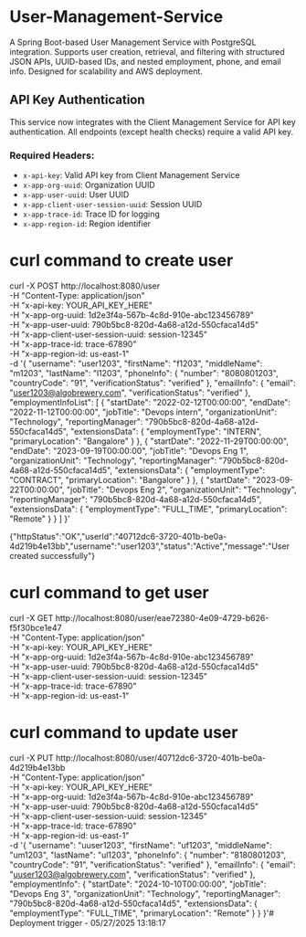 # User-Management-Service

A Spring Boot-based User Management Service with PostgreSQL integration. Supports user creation, retrieval, and
filtering with structured JSON APIs, UUID-based IDs, and nested employment, phone, and email info. Designed for
scalability and AWS deployment.

## API Key Authentication

This service now integrates with the Client Management Service for API key authentication. All endpoints (except health checks) require a valid API key.

### Required Headers:
- `x-api-key`: Valid API key from Client Management Service
- `x-app-org-uuid`: Organization UUID
- `x-app-user-uuid`: User UUID
- `x-app-client-user-session-uuid`: Session UUID
- `x-app-trace-id`: Trace ID for logging
- `x-app-region-id`: Region identifier

# curl command to create user

curl -X POST http://localhost:8080/user \
-H "Content-Type: application/json" \
-H "x-api-key: YOUR_API_KEY_HERE" \
-H "x-app-org-uuid: 1d2e3f4a-567b-4c8d-910e-abc123456789" \
-H "x-app-user-uuid: 790b5bc8-820d-4a68-a12d-550cfaca14d5" \
-H "x-app-client-user-session-uuid: session-12345" \
-H "x-app-trace-id: trace-67890" \
-H "x-app-region-id: us-east-1" \
-d '{
"username": "user1203",
"firstName": "f1203",
"middleName": "m1203",
"lastName": "l1203",
"phoneInfo": {
"number": "8080801203",
"countryCode": "91",
"verificationStatus": "verified"
},
"emailInfo": {
"email": "user1203@algobrewery.com",
"verificationStatus": "verified"
},
"employmentInfoList": [
{
"startDate": "2022-02-12T00:00:00",
"endDate": "2022-11-12T00:00:00",
"jobTitle": "Devops intern",
"organizationUnit": "Technology",
"reportingManager": "790b5bc8-820d-4a68-a12d-550cfaca14d5",
"extensionsData": {
"employmentType": "INTERN",
"primaryLocation": "Bangalore"
}
},
{
"startDate": "2022-11-29T00:00:00",
"endDate": "2023-09-19T00:00:00",
"jobTitle": "Devops Eng 1",
"organizationUnit": "Technology",
"reportingManager": "790b5bc8-820d-4a68-a12d-550cfaca14d5",
"extensionsData": {
"employmentType": "CONTRACT",
"primaryLocation": "Bangalore"
}
},
{
"startDate": "2023-09-22T00:00:00",
"jobTitle": "Devops Eng 2",
"organizationUnit": "Technology",
"reportingManager": "790b5bc8-820d-4a68-a12d-550cfaca14d5",
"extensionsData": {
"employmentType": "FULL_TIME",
"primaryLocation": "Remote"
}
}
]
}'

{"httpStatus":"OK","userId":"40712dc6-3720-401b-be0a-4d219b4e13bb","username":"user1203","status":"Active","message":"User created successfully"}


# curl command to get user

curl -X GET http://localhost:8080/user/eae72380-4e09-4729-b626-f5f30bce1e47 \
-H "Content-Type: application/json" \
-H "x-api-key: YOUR_API_KEY_HERE" \
-H "x-app-org-uuid: 1d2e3f4a-567b-4c8d-910e-abc123456789" \
-H "x-app-user-uuid: 790b5bc8-820d-4a68-a12d-550cfaca14d5" \
-H "x-app-client-user-session-uuid: session-12345" \
-H "x-app-trace-id: trace-67890" \
-H "x-app-region-id: us-east-1"

# curl command to update user

curl -X PUT http://localhost:8080/user/40712dc6-3720-401b-be0a-4d219b4e13bb \
-H "Content-Type: application/json" \
-H "x-api-key: YOUR_API_KEY_HERE" \
-H "x-app-org-uuid: 1d2e3f4a-567b-4c8d-910e-abc123456789" \
-H "x-app-user-uuid: 790b5bc8-820d-4a68-a12d-550cfaca14d5" \
-H "x-app-client-user-session-uuid: session-12345" \
-H "x-app-trace-id: trace-67890" \
-H "x-app-region-id: us-east-1" \
-d '{
"username": "uuser1203",
"firstName": "uf1203",
"middleName": "um1203",
"lastName": "ul1203",
"phoneInfo": {
"number": "8180801203",
"countryCode": "91",
"verificationStatus": "verified"
},
"emailInfo": {
"email": "uuser1203@algobrewery.com",
"verificationStatus": "verified"
},
"employmentInfo": {
"startDate": "2024-10-10T00:00:00",
"jobTitle": "Devops Eng 3",
"organizationUnit": "Technology",
"reportingManager": "790b5bc8-820d-4a68-a12d-550cfaca14d5",
"extensionsData": {
"employmentType": "FULL_TIME",
"primaryLocation": "Remote"
}
}
}'#   D e p l o y m e n t   t r i g g e r   -   0 5 / 2 7 / 2 0 2 5   1 3 : 1 8 : 1 7 
 
 
